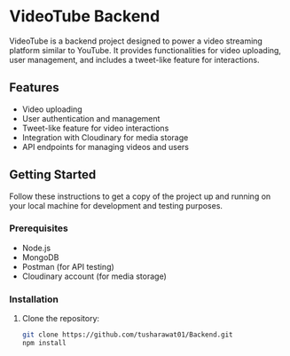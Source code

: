 # VideoTube Backend
VideoTube is a backend project designed to power a video streaming platform similar to YouTube. It provides functionalities for video uploading, user management, and includes a tweet-like feature for interactions.

## Features

- Video uploading
- User authentication and management
- Tweet-like feature for video interactions
- Integration with Cloudinary for media storage
- API endpoints for managing videos and users

## Getting Started

Follow these instructions to get a copy of the project up and running on your local machine for development and testing purposes.

### Prerequisites

- Node.js
- MongoDB
- Postman (for API testing)
- Cloudinary account (for media storage)

### Installation

1. Clone the repository:
   ```sh
   git clone https://github.com/tusharawat01/Backend.git
   npm install
